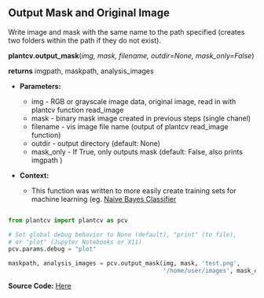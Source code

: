 ## Output Mask and Original Image

Write image and mask with the same name to the path specified (creates two folders within the path if they do not exist).

**plantcv.output_mask**(*img, mask, filename, outdir=None, mask_only=False*)

**returns** imgpath, maskpath, analysis_images

- **Parameters:**
    - img - RGB or grayscale image data, original image, read in with plantcv function read_image
    - mask - binary mask image created in previous steps (single chanel)
    - filename - vis image file name (output of plantcv read_image function)
    - outdir - output directory (default: None)
    - mask_only - If True, only outputs mask (default: False, also prints imgpath )
    
- **Context:**
    - This function was written to more easily create training sets for machine learning (eg. [Naive Bayes Classifier](naive_bayes_classifier.md)

```python

from plantcv import plantcv as pcv      

# Set global debug behavior to None (default), "print" (to file), 
# or "plot" (Jupyter Notebooks or X11)
pcv.params.debug = "plot"

maskpath, analysis_images = pcv.output_mask(img, mask, 'test.png', 
                                            '/home/user/images', mask_only=True)

```

**Source Code:** [Here](https://github.com/danforthcenter/plantcv/blob/main/plantcv/plantcv/output_mask_ori_img.py)

